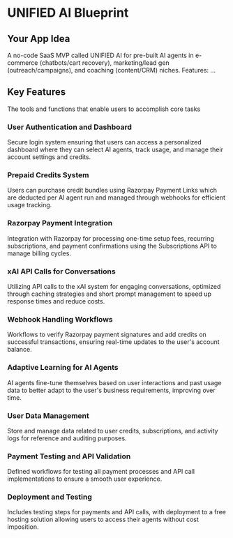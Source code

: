 # UNIFIED AI Blueprint

## Your App Idea
A no-code SaaS MVP called UNIFIED AI for pre-built AI agents in e-commerce (chatbots/cart recovery), marketing/lead gen (outreach/campaigns), and coaching (content/CRM) niches. Features: ...

## Key Features
The tools and functions that enable users to accomplish core tasks

### User Authentication and Dashboard
Secure login system ensuring that users can access a personalized dashboard where they can select AI agents, track usage, and manage their account settings and credits.

### Prepaid Credits System
Users can purchase credit bundles using Razorpay Payment Links which are deducted per AI agent run and managed through webhooks for efficient usage tracking.

### Razorpay Payment Integration
Integration with Razorpay for processing one-time setup fees, recurring subscriptions, and payment confirmations using the Subscriptions API to manage billing cycles.

### xAI API Calls for Conversations
Utilizing API calls to the xAI system for engaging conversations, optimized through caching strategies and short prompt management to speed up response times and reduce costs.

### Webhook Handling Workflows
Workflows to verify Razorpay payment signatures and add credits on successful transactions, ensuring real-time updates to the user's account balance.

### Adaptive Learning for AI Agents
AI agents fine-tune themselves based on user interactions and past usage data to better adapt to the user's business requirements, improving over time.

### User Data Management
Store and manage data related to user credits, subscriptions, and activity logs for reference and auditing purposes.

### Payment Testing and API Validation
Defined workflows for testing all payment processes and API call implementations to ensure a smooth user experience.

### Deployment and Testing
Includes testing steps for payments and API calls, with deployment to a free hosting solution allowing users to access their agents without cost imposition.
